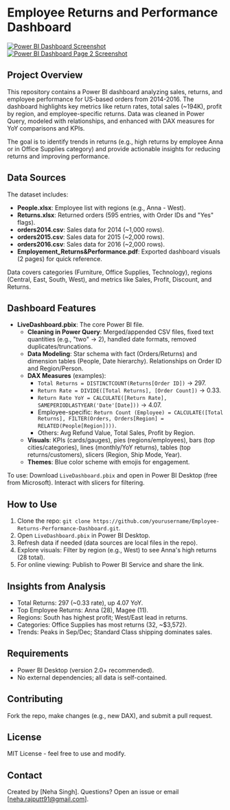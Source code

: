 
# Employee Returns and Performance Dashboard

[![Power BI Dashboard Screenshot](link-to-your-first-screenshot.png)](link-to-your-github-raw-screenshot)  
[![Power BI Dashboard Page 2 Screenshot](link-to-your-second-screenshot.png)](link-to-your-github-raw-screenshot)

## Project Overview
This repository contains a Power BI dashboard analyzing sales, returns, and employee performance for US-based orders from 2014-2016. The dashboard highlights key metrics like return rates, total sales (~194K), profit by region, and employee-specific returns. Data was cleaned in Power Query, modeled with relationships, and enhanced with DAX measures for YoY comparisons and KPIs.

The goal is to identify trends in returns (e.g., high returns by employee Anna or in Office Supplies category) and provide actionable insights for reducing returns and improving performance.

## Data Sources
The dataset includes:
- **People.xlsx**: Employee list with regions (e.g., Anna - West).
- **Returns.xlsx**: Returned orders (595 entries, with Order IDs and "Yes" flags).
- **orders2014.csv**: Sales data for 2014 (~1,000 rows).
- **orders2015.csv**: Sales data for 2015 (~2,000 rows).
- **orders2016.csv**: Sales data for 2016 (~2,000 rows).
- **Employement_Returns&Performance.pdf**: Exported dashboard visuals (2 pages) for quick reference.

Data covers categories (Furniture, Office Supplies, Technology), regions (Central, East, South, West), and metrics like Sales, Profit, Discount, and Returns.

## Dashboard Features
- **LiveDashboard.pbix**: The core Power BI file.
  - **Cleaning in Power Query**: Merged/appended CSV files, fixed text quantities (e.g., "two" -> 2), handled date formats, removed duplicates/truncations.
  - **Data Modeling**: Star schema with fact (Orders/Returns) and dimension tables (People, Date hierarchy). Relationships on Order ID and Region/Person.
  - **DAX Measures** (examples):
    - `Total Returns = DISTINCTCOUNT(Returns[Order ID])` → 297.
    - `Return Rate = DIVIDE([Total Returns], [Order Count])` → 0.33.
    - `Return Rate YoY = CALCULATE([Return Rate], SAMEPERIODLASTYEAR('Date'[Date]))` → 4.07.
    - Employee-specific: `Return Count (Employee) = CALCULATE([Total Returns], FILTER(Orders, Orders[Region] = RELATED(People[Region])))`.
    - Others: Avg Refund Value, Total Sales, Profit by Region.
  - **Visuals**: KPIs (cards/gauges), pies (regions/employees), bars (top cities/categories), lines (monthly/YoY returns), tables (top returns/customers), slicers (Region, Ship Mode, Year).
  - **Themes**: Blue color scheme with emojis for engagement.

To use: Download `LiveDashboard.pbix` and open in Power BI Desktop (free from Microsoft). Interact with slicers for filtering.

## How to Use
1. Clone the repo: `git clone https://github.com/yourusername/Employee-Returns-Performance-Dashboard.git`.
2. Open `LiveDashboard.pbix` in Power BI Desktop.
3. Refresh data if needed (data sources are local files in the repo).
4. Explore visuals: Filter by region (e.g., West) to see Anna's high returns (28 total).
5. For online viewing: Publish to Power BI Service and share the link.

## Insights from Analysis
- Total Returns: 297 (~0.33 rate), up 4.07 YoY.
- Top Employee Returns: Anna (28), Magee (11).
- Regions: South has highest profit; West/East lead in returns.
- Categories: Office Supplies has most returns (32, ~$3,572).
- Trends: Peaks in Sep/Dec; Standard Class shipping dominates sales.

## Requirements
- Power BI Desktop (version 2.0+ recommended).
- No external dependencies; all data is self-contained.

## Contributing
Fork the repo, make changes (e.g., new DAX), and submit a pull request.

## License
MIT License - feel free to use and modify.

## Contact
Created by [Neha Singh]. Questions? Open an issue or email [neha.rajputt91@gmail.com].
